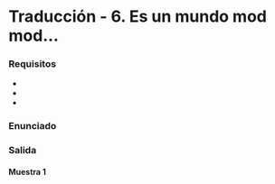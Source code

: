 # Traducción - 6. Es un mundo mod mod...

### Requisitos
- 
- 
- 

### Enunciado


### Salida


#### Muestra 1